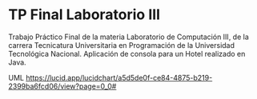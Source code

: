 # TP Final Laboratorio III

Trabajo Práctico Final de la materia Laboratorio de Computación III, de la carrera Tecnicatura Universitaria en Programación de la Universidad Tecnológica Nacional. 
Aplicación de consola para un Hotel realizado en Java.

UML
https://lucid.app/lucidchart/a5d5de0f-ce84-4875-b219-2399ba6fcd06/view?page=0_0#


